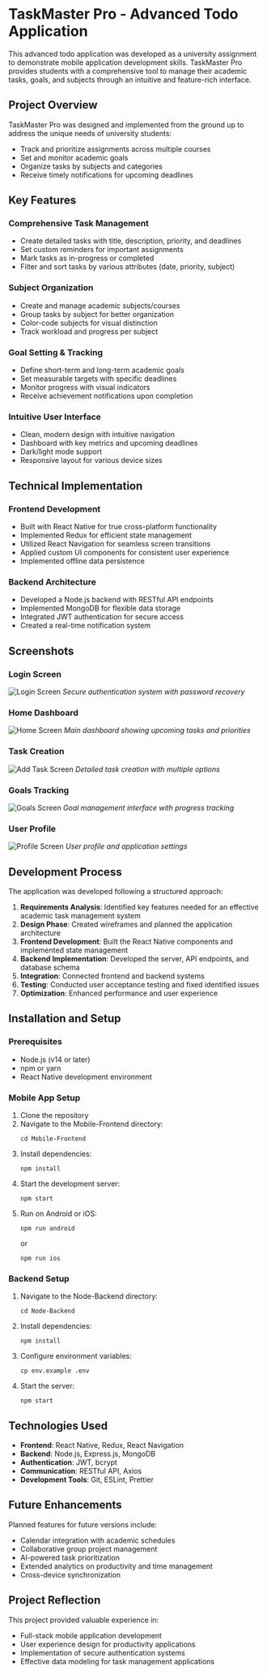 # TaskMaster Pro - Advanced Todo Application

This advanced todo application was developed as a university assignment to demonstrate mobile application development skills. TaskMaster Pro provides students with a comprehensive tool to manage their academic tasks, goals, and subjects through an intuitive and feature-rich interface.

## Project Overview

TaskMaster Pro was designed and implemented from the ground up to address the unique needs of university students:

- Track and prioritize assignments across multiple courses
- Set and monitor academic goals
- Organize tasks by subjects and categories
- Receive timely notifications for upcoming deadlines

## Key Features

### Comprehensive Task Management
- Create detailed tasks with title, description, priority, and deadlines
- Set custom reminders for important assignments
- Mark tasks as in-progress or completed
- Filter and sort tasks by various attributes (date, priority, subject)

### Subject Organization
- Create and manage academic subjects/courses
- Group tasks by subject for better organization
- Color-code subjects for visual distinction
- Track workload and progress per subject

### Goal Setting & Tracking
- Define short-term and long-term academic goals
- Set measurable targets with specific deadlines
- Monitor progress with visual indicators
- Receive achievement notifications upon completion

### Intuitive User Interface
- Clean, modern design with intuitive navigation
- Dashboard with key metrics and upcoming deadlines
- Dark/light mode support
- Responsive layout for various device sizes

## Technical Implementation

### Frontend Development
- Built with React Native for true cross-platform functionality
- Implemented Redux for efficient state management
- Utilized React Navigation for seamless screen transitions
- Applied custom UI components for consistent user experience
- Implemented offline data persistence

### Backend Architecture
- Developed a Node.js backend with RESTful API endpoints
- Implemented MongoDB for flexible data storage
- Integrated JWT authentication for secure access
- Created a real-time notification system

## Screenshots

### Login Screen
![Login Screen](./screenshots/login_screen.png)
*Secure authentication system with password recovery*

### Home Dashboard
![Home Screen](./screenshots/home_screen.png)
*Main dashboard showing upcoming tasks and priorities*

### Task Creation
![Add Task Screen](./screenshots/add_screen.png)
*Detailed task creation with multiple options*

### Goals Tracking
![Goals Screen](./screenshots/goals_screen.png)
*Goal management interface with progress tracking*

### User Profile
![Profile Screen](./screenshots/profile_screen.png)
*User profile and application settings*

## Development Process

The application was developed following a structured approach:

1. **Requirements Analysis**: Identified key features needed for an effective academic task management system
2. **Design Phase**: Created wireframes and planned the application architecture
3. **Frontend Development**: Built the React Native components and implemented state management
4. **Backend Implementation**: Developed the server, API endpoints, and database schema
5. **Integration**: Connected frontend and backend systems
6. **Testing**: Conducted user acceptance testing and fixed identified issues
7. **Optimization**: Enhanced performance and user experience

## Installation and Setup

### Prerequisites
- Node.js (v14 or later)
- npm or yarn
- React Native development environment

### Mobile App Setup
1. Clone the repository
2. Navigate to the Mobile-Frontend directory:
   ```
   cd Mobile-Frontend
   ```
3. Install dependencies:
   ```
   npm install
   ```
4. Start the development server:
   ```
   npm start
   ```
5. Run on Android or iOS:
   ```
   npm run android
   ```
   or
   ```
   npm run ios
   ```

### Backend Setup
1. Navigate to the Node-Backend directory:
   ```
   cd Node-Backend
   ```
2. Install dependencies:
   ```
   npm install
   ```
3. Configure environment variables:
   ```
   cp env.example .env
   ```
4. Start the server:
   ```
   npm start
   ```

## Technologies Used

- **Frontend**: React Native, Redux, React Navigation
- **Backend**: Node.js, Express.js, MongoDB
- **Authentication**: JWT, bcrypt
- **Communication**: RESTful API, Axios
- **Development Tools**: Git, ESLint, Prettier

## Future Enhancements

Planned features for future versions include:

- Calendar integration with academic schedules
- Collaborative group project management
- AI-powered task prioritization
- Extended analytics on productivity and time management
- Cross-device synchronization

## Project Reflection

This project provided valuable experience in:
- Full-stack mobile application development
- User experience design for productivity applications
- Implementation of secure authentication systems
- Effective data modeling for task management applications 